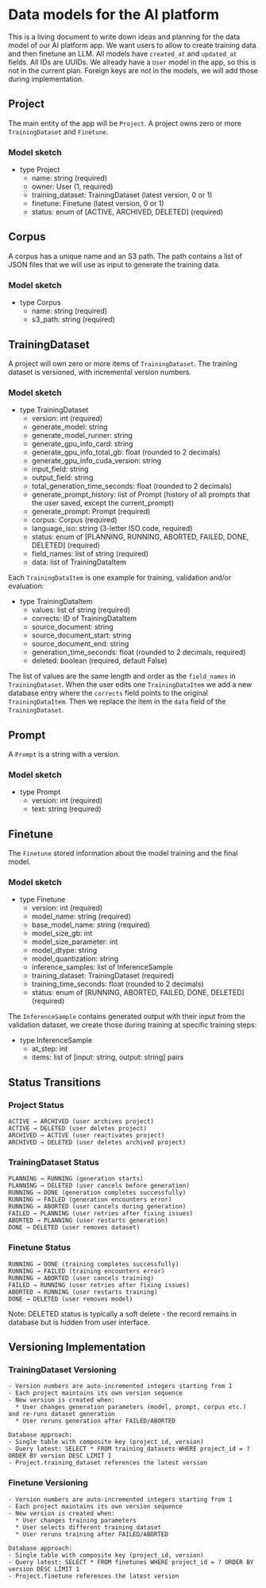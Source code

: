 # Data models for the AI platform

This is a living document to write down ideas and planning for the data model of our AI platform app. We want users to
allow to create training data and then finetune an LLM. All models have `created_at` and `updated_at` fields. All IDs
are UUIDs. We already have a `User` model in the app, so this is not in the current plan. Foreign keys are not in the
models, we will add those during implementation.

## Project

The main entity of the app will be `Project`. A project owns zero or more `TrainingDataset` and `Finetune`.

### Model sketch

-   type Project
    -   name: string (required)
    -   owner: User (1, required)
    -   training_dataset: TrainingDataset (latest version, 0 or 1)
    -   finetune: Finetune (latest version, 0 or 1)
    -   status: enum of [ACTIVE, ARCHIVED, DELETED] (required)

## Corpus

A corpus has a unique name and an S3 path. The path contains a list of JSON files that we will use as input to generate
the training data.

### Model sketch

-   type Corpus
    -   name: string (required)
    -   s3_path: string (required)

## TrainingDataset

A project will own zero or more items of `TrainingDataset`. The training dataset is versioned, with incremental version
numbers.

### Model sketch

-   type TrainingDataset
    -   version: int (required)
    -   generate_model: string
    -   generate_model_runner: string
    -   generate_gpu_info_card: string
    -   generate_gpu_info_total_gb: float (rounded to 2 decimals)
    -   generate_gpu_info_cuda_version: string
    -   input_field: string
    -   output_field: string
    -   total_generation_time_seconds: float (rounded to 2 decimals)
    -   generate_prompt_history: list of Prompt (history of all prompts that the user saved, except the current_prompt)
    -   generate_prompt: Prompt (required)
    -   corpus: Corpus (required)
    -   language_iso: string (3-letter ISO code, required)
    -   status: enum of [PLANNING, RUNNING, ABORTED, FAILED, DONE, DELETED] (required)
    -   field_names: list of string (required)
    -   data: list of TrainingDataItem

Each `TrainingDataItem` is one example for training, validation and/or evaluation:

-   type TrainingDataItem
    -   values: list of string (required)
    -   corrects: ID of TrainingDataItem
    -   source_document: string
    -   source_document_start: string
    -   source_document_end: string
    -   generation_time_seconds: float (rounded to 2 decimals, required)
    -   deleted: boolean (required, default False)

The list of values are the same length and order as the `field_names` in `TrainingDataset`. When the user edits one
`TrainingDataItem` we add a new database entry where the `corrects` field points to the original `TrainingDataItem`.
Then we replace the item in the `data` field of the `TrainingDataset`.

## Prompt

A `Prompt` is a string with a version.

### Model sketch

-   type Prompt
    -   version: int (required)
    -   text: string (required)

## Finetune

The `Finetune` stored information about the model training and the final model.

### Model sketch

-   type Finetune
    -   version: int (required)
    -   model_name: string (required)
    -   base_model_name: string (required)
    -   model_size_gb: int
    -   model_size_parameter: int
    -   model_dtype: string
    -   model_quantization: string
    -   inference_samples: list of InferenceSample
    -   training_dataset: TrainingDataset (required)
    -   training_time_seconds: float (rounded to 2 decimals)
    -   status: enum of [RUNNING, ABORTED, FAILED, DONE, DELETED] (required)

The `InferenceSample` contains generated output with their input from the validation dataset, we create those during training at specific training steps:

-   type InferenceSample
    -   at_step: int
    -   items: list of [input: string, output: string] pairs

## Status Transitions

### Project Status

```
ACTIVE → ARCHIVED (user archives project)
ACTIVE → DELETED (user deletes project)
ARCHIVED → ACTIVE (user reactivates project)
ARCHIVED → DELETED (user deletes archived project)
```

### TrainingDataset Status

```
PLANNING → RUNNING (generation starts)
PLANNING → DELETED (user cancels before generation)
RUNNING → DONE (generation completes successfully)
RUNNING → FAILED (generation encounters error)
RUNNING → ABORTED (user cancels during generation)
FAILED → PLANNING (user retries after fixing issues)
ABORTED → PLANNING (user restarts generation)
DONE → DELETED (user removes dataset)
```

### Finetune Status

```
RUNNING → DONE (training completes successfully)
RUNNING → FAILED (training encounters error)
RUNNING → ABORTED (user cancels training)
FAILED → RUNNING (user retries after fixing issues)
ABORTED → RUNNING (user restarts training)
DONE → DELETED (user removes model)
```

Note: DELETED status is typically a soft delete - the record remains in database but is hidden from user interface.

## Versioning Implementation

### TrainingDataset Versioning

```
- Version numbers are auto-incremented integers starting from 1
- Each project maintains its own version sequence
- New version is created when:
  * User changes generation parameters (model, prompt, corpus etc.) and re-runs dataset generation
  * User reruns generation after FAILED/ABORTED

Database approach:
- Single table with composite key (project_id, version)
- Query latest: SELECT * FROM training_datasets WHERE project_id = ? ORDER BY version DESC LIMIT 1
- Project.training_dataset references the latest version
```

### Finetune Versioning

```
- Version numbers are auto-incremented integers starting from 1
- Each project maintains its own version sequence
- New version is created when:
  * User changes training parameters
  * User selects different training dataset
  * User reruns training after FAILED/ABORTED

Database approach:
- Single table with composite key (project_id, version)
- Query latest: SELECT * FROM finetunes WHERE project_id = ? ORDER BY version DESC LIMIT 1
- Project.finetune references the latest version
```
